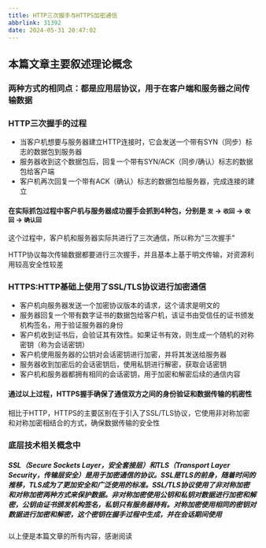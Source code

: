 ```yaml
---
title: HTTP三次握手与HTTPS加密通信
abbrlink: 31392
date: 2024-05-31 20:47:02
---
```

## 本篇文章主要叙述理论概念

### 两种方式的相同点：都是应用层协议，用于在客户端和服务器之间传输数据

### HTTP三次握手的过程
- 当客户机想要与服务器建立HTTP连接时，它会发送一个带有SYN（同步）标志的数据包到服务器
- 服务器收到这个数据包后，回复一个带有SYN/ACK（同步/确认）标志的数据包给客户端
- 客户机再次回复一个带有ACK（确认）标志的数据包给服务器，完成连接的建立
#### 在实际抓包过程中客户机与服务器成功握手会抓到4种包，分别是 `发` → `收回` → `收回` → `确认回`
这个过程中，客户机和服务器实际共进行了三次通信，所以称为"三次握手"

HTTP协议每次传输数据都要进行三次握手，并且基本上基于明文传输，对资源利用较高安全性较差

### HTTPS:HTTP基础上使用了SSL/TLS协议进行加密通信
- 客户机向服务器发送一个加密协议版本的请求，这个请求是明文的
- 服务器回复一个带有数字证书的数据包给客户机，该证书由受信任的证书颁发机构签名，用于验证服务器的身份
- 客户机收到证书后，会验证其有效性。如果证书有效，则生成一个随机的对称密钥（称为会话密钥）
- 客户机使用服务器的公钥对会话密钥进行加密，并将其发送给服务器
- 服务器收到加密后的会话密钥后，使用私钥进行解密，获取会话密钥
- 客户机和服务器都拥有相同的会话密钥，用于加密和解密后续的通信内容

#### 通过以上过程，HTTPS握手确保了通信双方之间的身份验证和数据传输的机密性
相比于HTTP，HTTPS的主要区别在于引入了SSL/TLS协议，它使用非对称加密和对称加密相结合的方式，确保数据传输的安全性


### 底层技术相关概念中

##### SSL（Secure Sockets Layer，安全套接层）和TLS（Transport Layer Security，传输层安全）是用于加密通信的协议。SSL是TLS的前身，随着时间的推移，TLS成为了更加安全和广泛使用的标准。SSL/TLS协议使用了非对称加密和对称加密两种方式来保护数据。非对称加密使用公钥和私钥对数据进行加密和解密，公钥由证书颁发机构签名，私钥只有服务器持有。对称加密使用相同的密钥对数据进行加密和解密，这个密钥在握手过程中生成，并在会话期间使用

以上便是本篇文章的所有内容，感谢阅读